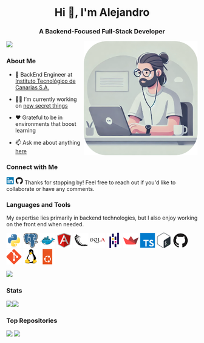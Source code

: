<h1 align="center">Hi 👋, I'm Alejandro</h1>
<h3 align="center">A Backend-Focused Full-Stack Developer</h3>
<img align="right" width="300" src="./assets/dev.webp" alt="Developer Illustration"/>

![](https://komarev.com/ghpvc/?username=alecurfon&label=Profile%20views&color=0e8aea&style=flat)

### About Me

- 💼 BackEnd Engineer at [Instituto Tecnológico de Canarias S.A.](https://www.itccanarias.org)

- 👨‍💻 I’m currently working on [new secret things](./assets/secret.gif)

- ❤️ Grateful to be in environments that boost learning

- 📫 Ask me about anything [here](https://github.com/alecurfon/alecurfon/issues)

### Connect with Me

<code>[<img src="https://raw.githubusercontent.com/devicons/devicon/master/icons/linkedin/linkedin-original.svg" width="20"/>](https://linkedin.com/in/alecurfon "in/alecurfon")</code>
<code>[<img src="https://raw.githubusercontent.com/devicons/devicon/master/icons/github/github-original.svg" width="20"/>](https://github.com/alecurfon/alecurfon/issues "alecurfon")</code>
Thanks for stopping by! Feel free to reach out if you'd like to collaborate or have any comments.

### Languages and Tools

My expertise lies primarily in backend technologies, but I also enjoy working on the front end when needed.

<code>[<img src="https://raw.githubusercontent.com/devicons/devicon/master/icons/python/python-original.svg" width="40"/>](https://python.org "Python")</code>
<code>[<img src="https://raw.githubusercontent.com/devicons/devicon/master/icons/postgresql/postgresql-original.svg" width="40"/>](https://www.postgresql.org/ "PostgreSQL")</code>
<code>[<img src="https://raw.githubusercontent.com/devicons/devicon/master/icons/docker/docker-original.svg" width="40"/>](https://www.docker.com/ "Docker")</code>
<code>[<img src="https://raw.githubusercontent.com/devicons/devicon/master/icons/angularjs/angularjs-original.svg" width="40"/>](https://angular.dev/ "Angular")</code>
<code>[<img src="https://raw.githubusercontent.com/devicons/devicon/master/icons/flask/flask-original.svg" width="40"/>](https://flask.palletsprojects.com/ "Flask")</code>
<code>[<img src="https://raw.githubusercontent.com/devicons/devicon/master/icons/sqlalchemy/sqlalchemy-original.svg" width="40"/>](https://www.sqlalchemy.org/ "SQLAlchemy")</code>
<code>[<img src="https://raw.githubusercontent.com/devicons/devicon/master/icons/pandas/pandas-original.svg" width="40"/>](https://pandas.pydata.org/ "Pandas")</code>
<code>[<img src="https://raw.githubusercontent.com/devicons/devicon/master/icons/streamlit/streamlit-original.svg" width="40"/>](https://streamlit.io/ "Streamlit")</code>
<code>[<img src="https://raw.githubusercontent.com/devicons/devicon/master/icons/typescript/typescript-original.svg" width="40"/>](https://www.typescriptlang.org/ "TypeScript")</code>
<code>[<img src="https://raw.githubusercontent.com/devicons/devicon/master/icons/bash/bash-original.svg" width="40"/>](https://www.gnu.org/software/bash/ "GNU Bash")</code>
<code>[<img src="https://raw.githubusercontent.com/devicons/devicon/master/icons/github/github-original.svg" width="40"/>](https://github.com/ "GitHub")</code>
<code>[<img src="https://raw.githubusercontent.com/devicons/devicon/master/icons/git/git-original.svg" width="40"/>](https://git-scm.com/ "Git")</code>
<code>[<img src="https://raw.githubusercontent.com/devicons/devicon/master/icons/linux/linux-original.svg" width="40"/>](https://www.linux.org/ "Linux")</code>
<code>[<img src="https://raw.githubusercontent.com/devicons/devicon/master/icons/ubuntu/ubuntu-original.svg" width="40"/>](https://www.ubuntu.com/ "Ubuntu")</code>

![](https://github-readme-stats.vercel.app/api/top-langs/?username=alecurfon&layout=compact&theme=solarized-light)

### Stats

![](https://github-readme-stats.vercel.app/api?username=alecurfon&theme=solarized-light&card_width=400&border=0000001F&hide=stars,commits,prs,issues,contribs&show_icons=true&include_all_commits=true)![](https://github-readme-streak-stats.herokuapp.com?user=alecurfon&theme=solarized-light&card_width=400&card_height=180&border=0000001F&hide_current_streak=true&hide_longest_streak=true)

### Top Repositories

[![](https://github-readme-stats.vercel.app/api/pin/?username=alecurfon&repo=VegetADN-Server&theme=buefy)](https://github.com/alecurfon/VegetADN-Server)
[![](https://github-readme-stats.vercel.app/api/pin/?username=alecurfon&repo=VegetADN-Client&theme=buefy)](https://github.com/alecurfon/VegetADN-Client)
